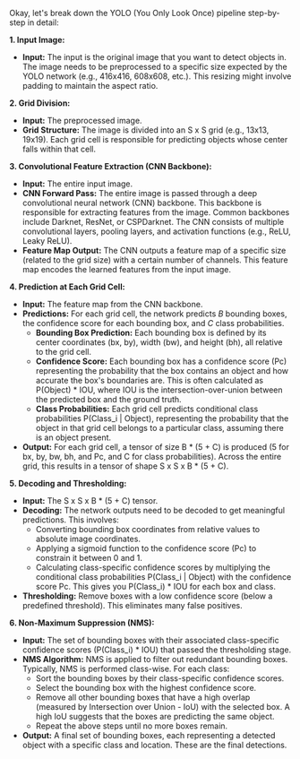 Okay, let's break down the YOLO (You Only Look Once) pipeline step-by-step in detail:

**1. Input Image:**

*   **Input:** The input is the original image that you want to detect objects in. The image needs to be preprocessed to a specific size expected by the YOLO network (e.g., 416x416, 608x608, etc.). This resizing might involve padding to maintain the aspect ratio.

**2. Grid Division:**

*   **Input:** The preprocessed image.
*   **Grid Structure:** The image is divided into an S x S grid (e.g., 13x13, 19x19). Each grid cell is responsible for predicting objects whose center falls within that cell.

**3. Convolutional Feature Extraction (CNN Backbone):**

*   **Input:** The entire input image.
*   **CNN Forward Pass:** The entire image is passed through a deep convolutional neural network (CNN) backbone. This backbone is responsible for extracting features from the image. Common backbones include Darknet, ResNet, or CSPDarknet. The CNN consists of multiple convolutional layers, pooling layers, and activation functions (e.g., ReLU, Leaky ReLU).
*   **Feature Map Output:** The CNN outputs a feature map of a specific size (related to the grid size) with a certain number of channels.  This feature map encodes the learned features from the input image.

**4. Prediction at Each Grid Cell:**

*   **Input:** The feature map from the CNN backbone.
*   **Predictions:** For each grid cell, the network predicts *B* bounding boxes, the confidence score for each bounding box, and *C* class probabilities.
    *   **Bounding Box Prediction:** Each bounding box is defined by its center coordinates (bx, by), width (bw), and height (bh), all relative to the grid cell.
    *   **Confidence Score:** Each bounding box has a confidence score (Pc) representing the probability that the box contains an object and how accurate the box's boundaries are.  This is often calculated as P(Object) * IOU, where IOU is the intersection-over-union between the predicted box and the ground truth.
    *   **Class Probabilities:** Each grid cell predicts conditional class probabilities P(Class_i | Object), representing the probability that the object in that grid cell belongs to a particular class, assuming there is an object present.
*   **Output:** For each grid cell, a tensor of size B * (5 + C) is produced (5 for bx, by, bw, bh, and Pc, and C for class probabilities). Across the entire grid, this results in a tensor of shape S x S x B * (5 + C).

**5. Decoding and Thresholding:**

*   **Input:** The S x S x B * (5 + C) tensor.
*   **Decoding:** The network outputs need to be decoded to get meaningful predictions. This involves:
    *   Converting bounding box coordinates from relative values to absolute image coordinates.
    *   Applying a sigmoid function to the confidence score (Pc) to constrain it between 0 and 1.
    *   Calculating class-specific confidence scores by multiplying the conditional class probabilities P(Class_i | Object) with the confidence score Pc.  This gives you P(Class_i) * IOU for each box and class.
*   **Thresholding:** Remove boxes with a low confidence score (below a predefined threshold). This eliminates many false positives.

**6. Non-Maximum Suppression (NMS):**

*   **Input:** The set of bounding boxes with their associated class-specific confidence scores (P(Class_i) * IOU) that passed the thresholding stage.
*   **NMS Algorithm:** NMS is applied to filter out redundant bounding boxes. Typically, NMS is performed class-wise. For each class:
    *   Sort the bounding boxes by their class-specific confidence scores.
    *   Select the bounding box with the highest confidence score.
    *   Remove all other bounding boxes that have a high overlap (measured by Intersection over Union - IoU) with the selected box. A high IoU suggests that the boxes are predicting the same object.
    *   Repeat the above steps until no more boxes remain.
*   **Output:** A final set of bounding boxes, each representing a detected object with a specific class and location.  These are the final detections.
